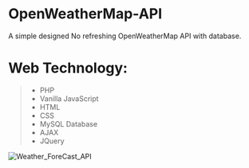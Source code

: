 # OpenWeatherMap-API
A simple designed No refreshing OpenWeatherMap API with database.
# Web Technology:
<blockquote>
  <ul>
  <li>PHP</li>
  <li>Vanilla JavaScript</li>
  <li>HTML</li>
  <li>CSS</li>
  <li>MySQL Database</li>
  <li>AJAX</li>
  <li>JQuery</li>
</ul>
</blockquote>

![Weather_ForeCast_API](https://user-images.githubusercontent.com/83886011/138529180-6b1002e3-7f7e-4fea-8e66-7d73632ac697.png)

